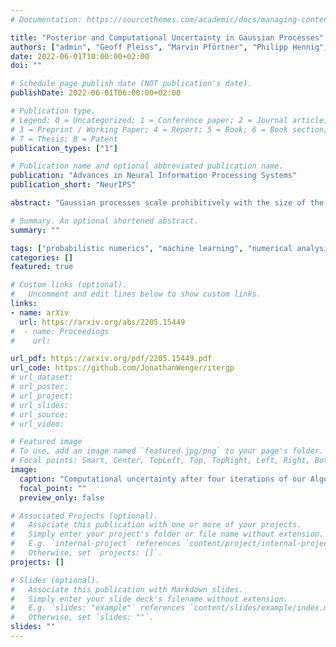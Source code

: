 ```yaml
---
# Documentation: https://sourcethemes.com/academic/docs/managing-content/

title: "Posterior and Computational Uncertainty in Gaussian Processes"
authors: ["admin", "Geoff Pleiss", "Marvin Pförtner", "Philipp Hennig", "John P. Cunningham"]
date: 2022-06-01T10:00:00+02:00
doi: ""

# Schedule page publish date (NOT publication's date).
publishDate: 2022-06-01T06:00:00+02:00

# Publication type.
# Legend: 0 = Uncategorized; 1 = Conference paper; 2 = Journal article;
# 3 = Preprint / Working Paper; 4 = Report; 5 = Book; 6 = Book section;
# 7 = Thesis; 8 = Patent
publication_types: ["1"]

# Publication name and optional abbreviated publication name.
publication: "Advances in Neural Information Processing Systems"
publication_short: "NeurIPS"

abstract: "Gaussian processes scale prohibitively with the size of the dataset. In response, many approximation methods have been developed, which inevitably introduce approximation error. This additional source of uncertainty, due to limited computation, is entirely ignored when using the approximate posterior. Therefore in practice, GP models are often as much about the approximation method as they are about the data. Here, we develop a new class of methods that provides consistent estimation of the combined uncertainty arising from both the finite number of data observed and the finite amount of computation expended. The most common GP approximations map to an instance in this class, such as methods based on the Cholesky factorization, conjugate gradients, and inducing points. For any method in this class, we prove (i) convergence of its posterior mean in the associated RKHS, (ii) decomposability of its combined posterior covariance into mathematical and computational covariances, and (iii) that the combined variance is a tight worst-case bound for the squared error between the method's posterior mean and the latent function. Finally, we empirically demonstrate the consequences of ignoring computational uncertainty and show how implicitly modeling it improves generalization performance on benchmark datasets. "

# Summary. An optional shortened abstract.
summary: ""

tags: ["probabilistic numerics", "machine learning", "numerical analysis", "gaussian processes"]
categories: []
featured: true

# Custom links (optional).
#   Uncomment and edit lines below to show custom links.
links:
- name: arXiv
  url: https://arxiv.org/abs/2205.15449 
#  - name: Proceedings
#    url:

url_pdf: https://arxiv.org/pdf/2205.15449.pdf
url_code: https://github.com/JonathanWenger/itergp
# url_dataset:
# url_poster:
# url_project:
# url_slides: 
# url_source:
# url_video: 

# Featured image
# To use, add an image named `featured.jpg/png` to your page's folder.
# Focal points: Smart, Center, TopLeft, Top, TopRight, Left, Right, BottomLeft, Bottom, BottomRight.
image:
  caption: "Computational uncertainty after four iterations of our Algorithm. Computational uncertainty is small in parts of the input space where there is either no data or computation was targeted already."
  focal_point: ""
  preview_only: false

# Associated Projects (optional).
#   Associate this publication with one or more of your projects.
#   Simply enter your project's folder or file name without extension.
#   E.g. `internal-project` references `content/project/internal-project/index.md`.
#   Otherwise, set `projects: []`.
projects: []

# Slides (optional).
#   Associate this publication with Markdown slides.
#   Simply enter your slide deck's filename without extension.
#   E.g. `slides: "example"` references `content/slides/example/index.md`.
#   Otherwise, set `slides: ""`.
slides: ""
---
```

